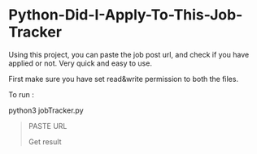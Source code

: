 # Python-Did-I-Apply-To-This-Job-Tracker
Using this project, you can paste the job post url, and check if you have applied or not. Very quick and easy to use.


First make sure you have set read&write permission to both the files.

To run :

python3 jobTracker.py
>PASTE URL
>
>Get result

